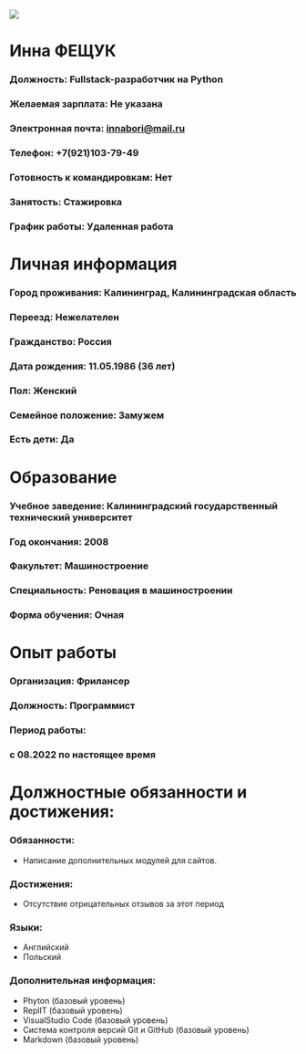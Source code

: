 # ![ ](https://avt-13.foto.mail.ru/mail/innabori/_avatar180?)

# Инна ФЕЩУК
### Должность: Fullstack-разработчик на Python
### Желаемая зарплата: Не указана
### Электронная почта: innabori@mail.ru
### Телефон: +7(921)103-79-49
### Готовность к командировкам: Нет
### Занятость: Стажировка
### График работы: Удаленная работа
# Личная информация
### Город проживания: Калининград, Калининградская область
### Переезд: Нежелателен
### Гражданство: Россия
### Дата рождения: 11.05.1986 (36 лет)
### Пол: Женский
### Семейное положение: Замужем
### Есть дети: Да
# Образование
### Учебное заведение: Калининградский государственный технический университет
### Год окончания: 2008
### Факультет: Машиностроение
### Специальность: Реновация в машиностроении
### Форма обучения: Очная
# Опыт работы
### Организация: Фрилансер
### Должность: Программист
### Период работы:
### c 08.2022 по настоящее время
# Должностные обязанности и достижения: 
### Обязанности:
- Написание дополнительных модулей для сайтов.
### Достижения:
- Отсутствие отрицательных отзывов за этот период
### Языки: 
- Английский
- Польский
### Дополнительная информация: 
- Phyton (базовый уровень)
- ReplIT (базовый уровень)
- VisualStudio Code (базовый уровень)
- Система контроля версий Git и GitHub (базовый уровень)
- Markdown (базовый уровень)

